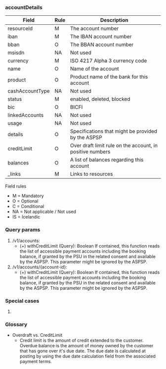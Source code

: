 ### accountDetails


| Field             | Rule  | Description                                               |
| ----------------- | ----- | --------------------------------------------------------- |
| resourceId        | M     | The account number                                        |
| iban              | M     | The IBAN account number                                   |
| bban              | O     | The BBAN account number                                   |
| msisdn            | NA    | Not used                                                  |
| currency          | M     | ISO 4217 Alpha 3 currency code                            |
| name              | O     | Name of the account                                       |
| product           | O     | Product name of the bank for this account                 |
| cashAccountType   | NA    | Not used                                                  |
| status            | M     | enabled, deleted, blocked                                 |
| bic               | O     | BICFI                                                     |
| linkedAccounts    | NA    | Not used                                                  |  
| usage             | NA    | Not used                                                  |
| details           | O     | Specifications that might be provided by the ASPSP        |
| creditLimit       | O     | Over draft limit rule on the account, in positive numbers |
| balances          | O     | A list of balances regarding this account                 |
| _links            | M     | Links to resources                                        |

Field rules
* M = Mandatory
* O = Optional
* C = Conditional
* NA = Not applicable / Not used
* IS = Icelandic 

### Query params
1. /v1/accounts:
    * (+) withCreditLimit (Query): Boolean
      If contained, this function reads the list of accessible payment accounts including the booking balance, 
      if granted by the PSU in the related consent and available by the ASPSP. This parameter might be ignored 
      by the ASPSP.
2. /v1/accounts/{account-id}:
    * (+) withCreditLimit (Query): Boolean
      If contained, this function reads the list of accessible payment accounts including the booking balance, 
      if granted by the PSU in the related consent and available by the ASPSP. This parameter might be ignored 
      by the ASPSP.

### Special cases

1. 

### Glossary
* Overdraft vs. CreditLimit
    * Credit limit is the amount of credit extended to the customer. Overdue balance 
      is the amount of money owned by the customer that has gone over it's due date. The due date is calculated 
      at posting by using the due date calculation field from the associated payment terms.
